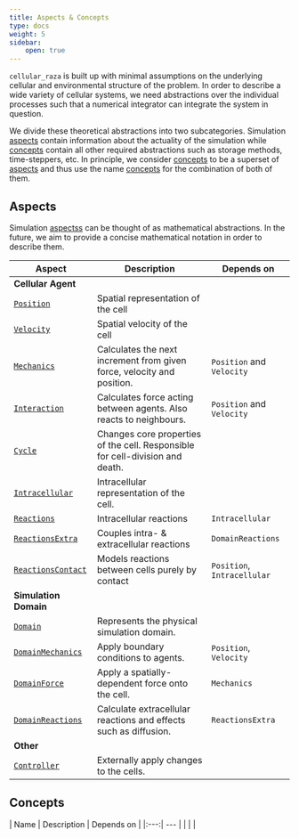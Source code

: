 ```yaml
---
title: Aspects & Concepts
type: docs
weight: 5
sidebar:
    open: true
---
```


`cellular_raza` is built up with minimal assumptions on the underlying cellular and environmental
structure of the problem.
In order to describe a wide variety of cellular systems, we need abstractions over the individual
processes such that a numerical integrator can integrate the system in question.

We divide these theoretical abstractions into two subcategories.
Simulation [aspects](#aspects) contain information about the actuality of the simulation while
[concepts](#concepts) contain all other required abstractions such as storage methods,
time-steppers, etc.
In principle, we consider [concepts](#concepts) to be a superset of [aspects](#aspects) and thus
use the name [concepts](#concepts) for the combination of both of them.

## Aspects

Simulation [aspectss](#aspects) can be thought of as mathematical abstractions.
In the future, we aim to provide a concise mathematical notation in order to describe them.

| Aspect | Description | Depends on |
| --- | --- | --- |
| **Cellular Agent** | | |
| [`Position`](/internals/concepts/cell/mechanics) | Spatial representation of the cell | |
| [`Velocity`](/internals/concepts/cell/mechanics) | Spatial velocity of the cell | |
| [`Mechanics`](/internals/concepts/cell/mechanics) | Calculates the next increment from given force, velocity and position. | `Position` and `Velocity` |
| [`Interaction`](/internals/concepts/cell/interaction) | Calculates force acting between agents. Also reacts to neighbours. | `Position` and `Velocity` |
| [`Cycle`](/internals/concepts/cell/cycle) | Changes core properties of the cell. Responsible for cell-division and death. | |
| [`Intracellular`](/internals/concepts/cell/reactions) | Intracellular representation of the cell. | |
| [`Reactions`](/internals/concepts/cell/reactions) | Intracellular reactions | `Intracellular` |
| [`ReactionsExtra`](/internals/concepts/cell/reactions) | Couples intra- & extracellular reactions | `DomainReactions` |
| [`ReactionsContact`](/internals/concepts/cell/reactions) | Models reactions between cells purely by contact | `Position`, `Intracellular` |
| **Simulation Domain** | | |
| [`Domain`](/internals/concepts/domain/) | Represents the physical simulation domain. | |
| [`DomainMechanics`](/internals/concepts/domain/mechanics) | Apply boundary conditions to agents. | `Position`, `Velocity` |
| [`DomainForce`](/internals/concepts/domain/mechanics) | Apply a spatially-dependent force onto the cell. | `Mechanics` |
| [`DomainReactions`](/internals/concepts/domain/reactions) | Calculate extracellular reactions and effects such as diffusion. | `ReactionsExtra` |
| **Other** | | |
| [`Controller`](/internals/concepts/controller) | Externally apply changes to the cells. | |

## Concepts

| Name | Description | Depends on |
|:---:| --- |
| | |
